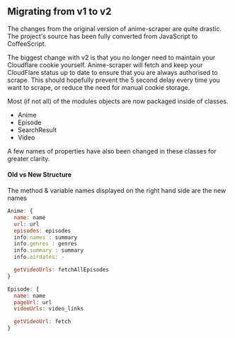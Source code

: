 ## Migrating from v1 to v2

The changes from the original version of anime-scraper are quite drastic.
The project's source has been fully converted from JavaScript to CoffeeScript.

The biggest change with v2 is that you no longer need to maintain your Cloudflare cookie yourself.
Anime-scraper will fetch and keep your CloudFlare status up to date to ensure that you
are always authorised to scrape. This should hopefully prevent the 5 second delay every time you want to scrape,
or reduce the need for manual cookie storage.

Most (if not all) of the modules objects are now packaged inside of classes.

- Anime
- Episode
- SearchResult
- Video

A few names of properties have also been changed in these classes for greater clarity.

#### Old vs New Structure
The method & variable names displayed on the right hand side are the new names

```js
Anime: {
  name: name
  url: url
  episodes: episodes
  info.names : summary
  info.genres : genres
  info.summary : summary
  info.airdates: -

  getVideoUrls: fetchAllEpisodes
}

Episode: {
  name: name
  pageUrl: url
  videoUrls: video_links

  getVideoUrl: fetch
}
```
